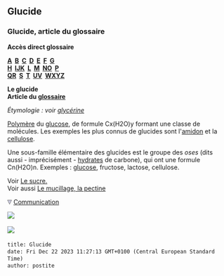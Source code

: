 ## Glucide
### Glucide, article du glossaire
 **Accès direct glossaire**

**[A](a.html)  [B](b.html)  [C](c.html)  [D](d.html)  [E](e.html)  [F](f.html)  [G](g.html)  
[H](h.html)  [IJK](ijk.html)  [L](l.html)  [M](m.html)  [NO](no.html)  [P](p.html)  
[QR](qr.html)  [S](s.html)  [T](t.html)  [UV](uv.html)  [WXYZ](wxyz.html)**

**Le glucide  
Article du [glossaire](glossaire.html)**

_Étymologie : voir [glycérine](glycerine.html)_

[Polymère](polymere.html) du [glucose](glucose.html), de formule Cx(H2O)y formant une classe de molécules. Les exemples les plus connus de glucides sont l'[amidon](amidon.html) et la [cellulose](cellulose.html).

Une sous-famille élémentaire des glucides est le groupe des _oses_ (dits aussi - imprécisément - [hydrates](uresiresates.html#leshydratesinuresiresetates) de carbone), qui ont une formule Cn(H2O)n. Exemples : [glucose](glucose.html), fructose, lactose, cellulose.

Voir [Le sucre.](sucre.html)  
Voir aussi [Le mucillage, la pectine](mucilage.html)



![](images/flechebas.gif) [Communication](http://www.artrealite.com/annonceurs.htm) 

[![](https://cbonvin.fr/sites/regie.artrealite.com/visuels/campagne1.png)](index-2.html#20131014)

![](https://cbonvin.fr/sites/regie.artrealite.com/visuels/campagne2.png)
```
title: Glucide
date: Fri Dec 22 2023 11:27:13 GMT+0100 (Central European Standard Time)
author: postite
```
